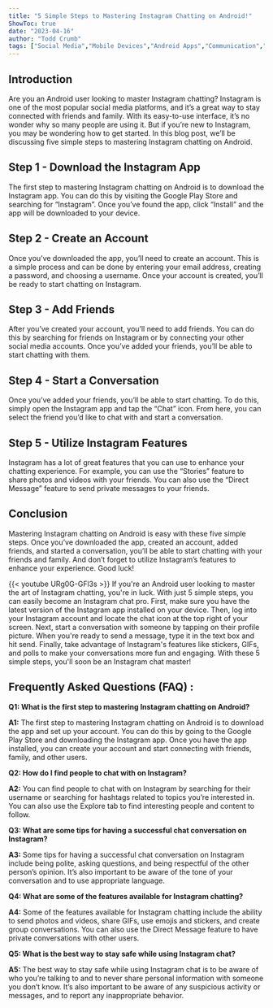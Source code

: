 ```yaml
---
title: "5 Simple Steps to Mastering Instagram Chatting on Android!"
ShowToc: true 
date: "2023-04-16"
author: "Todd Crumb" 
tags: ["Social Media","Mobile Devices","Android Apps","Communication","Networking"]
---
```

## Introduction

Are you an Android user looking to master Instagram chatting? Instagram is one of the most popular social media platforms, and it’s a great way to stay connected with friends and family. With its easy-to-use interface, it’s no wonder why so many people are using it. But if you’re new to Instagram, you may be wondering how to get started. In this blog post, we’ll be discussing five simple steps to mastering Instagram chatting on Android. 

## Step 1 - Download the Instagram App

The first step to mastering Instagram chatting on Android is to download the Instagram app. You can do this by visiting the Google Play Store and searching for “Instagram”. Once you’ve found the app, click “Install” and the app will be downloaded to your device. 

## Step 2 - Create an Account

Once you’ve downloaded the app, you’ll need to create an account. This is a simple process and can be done by entering your email address, creating a password, and choosing a username. Once your account is created, you’ll be ready to start chatting on Instagram. 

## Step 3 - Add Friends

After you’ve created your account, you’ll need to add friends. You can do this by searching for friends on Instagram or by connecting your other social media accounts. Once you’ve added your friends, you’ll be able to start chatting with them. 

## Step 4 - Start a Conversation

Once you’ve added your friends, you’ll be able to start chatting. To do this, simply open the Instagram app and tap the “Chat” icon. From here, you can select the friend you’d like to chat with and start a conversation. 

## Step 5 - Utilize Instagram Features

Instagram has a lot of great features that you can use to enhance your chatting experience. For example, you can use the “Stories” feature to share photos and videos with your friends. You can also use the “Direct Message” feature to send private messages to your friends. 

## Conclusion

Mastering Instagram chatting on Android is easy with these five simple steps. Once you’ve downloaded the app, created an account, added friends, and started a conversation, you’ll be able to start chatting with your friends and family. And don’t forget to utilize Instagram’s features to enhance your experience. Good luck!

{{< youtube URg0G-GFl3s >}} 
If you're an Android user looking to master the art of Instagram chatting, you're in luck. With just 5 simple steps, you can easily become an Instagram chat pro. First, make sure you have the latest version of the Instagram app installed on your device. Then, log into your Instagram account and locate the chat icon at the top right of your screen. Next, start a conversation with someone by tapping on their profile picture. When you're ready to send a message, type it in the text box and hit send. Finally, take advantage of Instagram's features like stickers, GIFs, and polls to make your conversations more fun and engaging. With these 5 simple steps, you'll soon be an Instagram chat master!

## Frequently Asked Questions (FAQ) :
**Q1: What is the first step to mastering Instagram chatting on Android?**

**A1:** The first step to mastering Instagram chatting on Android is to download the app and set up your account. You can do this by going to the Google Play Store and downloading the Instagram app. Once you have the app installed, you can create your account and start connecting with friends, family, and other users.

**Q2: How do I find people to chat with on Instagram?**

**A2:** You can find people to chat with on Instagram by searching for their username or searching for hashtags related to topics you’re interested in. You can also use the Explore tab to find interesting people and content to follow.

**Q3: What are some tips for having a successful chat conversation on Instagram?**

**A3:** Some tips for having a successful chat conversation on Instagram include being polite, asking questions, and being respectful of the other person’s opinion. It’s also important to be aware of the tone of your conversation and to use appropriate language.

**Q4: What are some of the features available for Instagram chatting?**

**A4:** Some of the features available for Instagram chatting include the ability to send photos and videos, share GIFs, use emojis and stickers, and create group conversations. You can also use the Direct Message feature to have private conversations with other users.

**Q5: What is the best way to stay safe while using Instagram chat?**

**A5:** The best way to stay safe while using Instagram chat is to be aware of who you’re talking to and to never share personal information with someone you don’t know. It’s also important to be aware of any suspicious activity or messages, and to report any inappropriate behavior.


